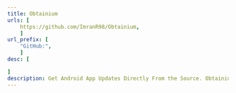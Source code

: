 ```yaml
---
title: Obtainium
urls: [
    https://github.com/ImranR98/Obtainium,
    ]
url_prefix: [
    "GitHub:", 
    ]
desc: [

]
description: Get Android App Updates Directly From the Source. Obtainium allows you to install and update Apps directly from their releases pages, and receive notifications when new releases are made available. 
---
```


